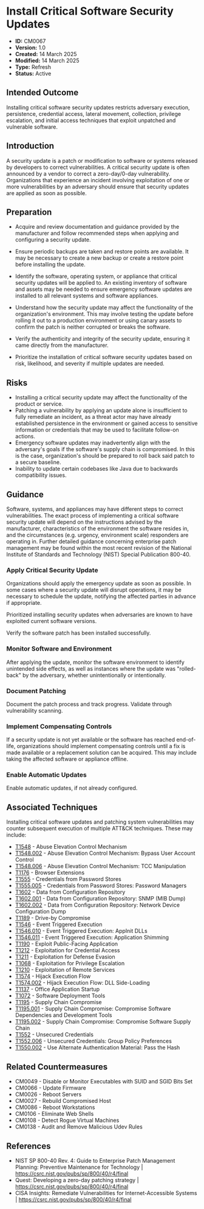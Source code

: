 # Install Critical Software Security Updates

* **ID:** CM0067
* **Version:** 1.0
* **Created:** 14 March 2025
* **Modified:** 14 March 2025
* **Type:** Refresh
* **Status:** Active

## Intended Outcome

Installing critical software security updates restricts adversary execution, persistence, credential access, lateral movement, collection, privilege escalation, and initial access techniques that exploit unpatched and vulnerable software.

## Introduction

A security update is a patch or modification to software or systems released by developers to correct vulnerabilities. A critical security update is often announced by a vendor to correct a zero-day/0-day vulnerability. Organizations that experience an incident involving exploitation of one or more vulnerabilities by an adversary should ensure that security updates are applied as soon as possible. 

## Preparation

- Acquire and review documentation and guidance provided by the manufacturer and follow recommended steps when applying and configuring a security update.
- Ensure periodic backups are taken and restore points are available. It may be necessary to create a new backup or create a restore point before installing the update.
- Identify the software, operating system, or appliance that critical security updates will be applied to. An existing inventory of software and assets may be needed to ensure emergency software updates are installed to all relevant systems and software appliances. 

- Understand how the security update may affect the functionality of the organization's environment. This may involve testing the update before rolling it out to a production environment or using canary assets to confirm the patch is neither corrupted or breaks the software.
- Verify the authenticity and integrity of the security update, ensuring it came directly from the manufacturer.
- Prioritize the installation of critical software security updates based on risk, likelihood, and severity if multiple updates are needed.

## Risks

- Installing a critical security update may affect the functionality of the product or service.
- Patching a vulnerability by applying an update alone is insufficient to fully remediate an incident, as a threat actor may have already established persistence in the environment or gained access to sensitive information or credentials that may be used to facilitate follow-on actions.
- Emergency software updates may inadvertently align with the adversary's goals if the software's supply chain is compromised. In this is the case, organization's should be prepared to roll back said patch to a secure baseline. 
- Inability to update certain codebases like Java due to backwards compatibility issues.

## Guidance

Software, systems, and appliances may have different steps to correct vulnerabilities. The exact process of implementing a critical software security update will depend on the instructions advised by the manufacturer, characteristics of the environment the software resides in, and the circumstances (e.g. urgency, environment scale) responders are operating in. Further detailed guidance concerning enterprise patch management may be found within the most recent revision of the National Institute of Standards and Technology (NIST) Special Publication 800-40.

### Apply Critical Security Update

Organizations should apply the emergency update as soon as possible. In some cases where a security update will disrupt operations, it may be necessary to schedule the update, notifying the affected parties in advance if appropriate. 

Prioritized installing security updates when adversaries are known to have exploited current software versions.

Verify the software patch has been installed successfully.

### Monitor Software and Environment

After applying the update, monitor the software environment to identify unintended side effects, as well as instances where the update was "rolled-back" by the adversary, whether unintentionally or intentionally. 

### Document Patching

Document the patch process and track progress. Validate through vulnerability scanning.

### Implement Compensating Controls

If a security update is not yet available or the software has reached end-of-life, organizations should implement compensating controls until a fix is made available or a replacement solution can be acquired. This may include taking the affected software or appliance offline. 

### Enable Automatic Updates

Enable automatic updates, if not already configured. 

## Associated Techniques

Installing critical software updates and patching system vulnerabilities may counter subsequent execution of multiple ATT&CK techniques. These may include:

- [T1548](https://attack.mitre.org/techniques/T1548/) - Abuse Elevation Control Mechanism
- [T1548.002](https://attack.mitre.org/techniques/T1548/002/) -	Abuse Elevation Control Mechanism: Bypass User Account Control
- [T1548.006](https://attack.mitre.org/techniques/T1548/006/) - Abuse Elevation Control Mechanism: TCC Manipulation
- [T1176](https://attack.mitre.org/techniques/T1176/) - Browser Extensions
- [T1555](https://attack.mitre.org/techniques/T1555/) - Credentials from Password Stores
- [T1555.005](https://attack.mitre.org/techniques/T1555/005/) - Credentials from Password Stores: Password Managers
- [T1602](https://attack.mitre.org/techniques/T1602/) - Data from Configuration Repository
- [T1602.001](https://attack.mitre.org/techniques/T1602/001/) - Data from Configuration Repository: SNMP (MIB Dump)
- [T1602.002](https://attack.mitre.org/techniques/T1602/002/) - Data from Configuration Repository: Network Device Configuration Dump
- [T1189](https://attack.mitre.org/techniques/T1189/) - Drive-by Compromise
- [T1546](https://attack.mitre.org/techniques/T1546/) - Event Triggered Execution
- [T1546.010](https://attack.mitre.org/techniques/T1546/010/) - Event Triggered Execution: AppInit DLLs
- [T1546.011](https://attack.mitre.org/techniques/T1546/011/) - Event Triggered Execution: Application Shimming
- [T1190](https://attack.mitre.org/techniques/T1190/) - Exploit Public-Facing Application
- [T1212](https://attack.mitre.org/techniques/T1212/) -  Exploitation for Credential Access
- [T1211](https://attack.mitre.org/techniques/T1211/) - Exploitation for Defense Evasion
- [T1068](https://attack.mitre.org/techniques/T1068/) -  Exploitation for Privilege Escalation 
- [T1210](https://attack.mitre.org/techniques/T1210/) - Exploitation of Remote Services
- [T1574](https://attack.mitre.org/techniques/T1574/) -  Hijack Execution Flow  
- [T1574.002](https://attack.mitre.org/techniques/T1574/002/) - Hijack Execution Flow: DLL Side-Loading
- [T1137](https://attack.mitre.org/techniques/T1137/) - Office Application Startup
- [T1072](https://attack.mitre.org/techniques/T1072/) -  Software Deployment Tools 
- [T1195](https://attack.mitre.org/techniques/T1195/) - Supply Chain Compromise
- [T1195.001](https://attack.mitre.org/techniques/T1195/001/) - Supply Chain Compromise: Compromise Software Dependencies and Development Tools
- [T1195.002](https://attack.mitre.org/techniques/T1195/002/) - Supply Chain Compromise: Compromise Software Supply Chain
- [T1552](https://attack.mitre.org/techniques/T1552/) - Unsecured Credentials
- [T1552.006](https://attack.mitre.org/techniques/T1552/006/) -	Unsecured Credentials: Group Policy Preferences
- [T1550.002](https://attack.mitre.org/techniques/T1550/002/) - Use Alternate Authentication Material: Pass the Hash

## Related Countermeasures

- CM0049 - Disable or Monitor Executables with SUID and SGID Bits Set
- CM0066 - Update Firmware
- CM0026 - Reboot Servers
- CM0027 - Rebuild Compromised Host
- CM0086 - Reboot Workstations
- CM0106 - Eliminate Web Shells
- CM0108 - Detect Rogue Virtual Machines
- CM0138 - Audit and Remove Malicious Udev Rules

## References

- NIST SP 800-40 Rev. 4: Guide to Enterprise Patch Management Planning: Preventive Maintenance for Technology | <https://csrc.nist.gov/pubs/sp/800/40/r4/final>
- Quest: Developing a zero-day patching strategy | <https://csrc.nist.gov/pubs/sp/800/40/r4/final>
- CISA Insights: Remediate Vulnerabilities for Internet-Accessible Systems | <https://csrc.nist.gov/pubs/sp/800/40/r4/final>

